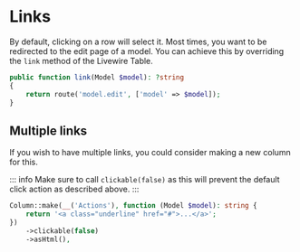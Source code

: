 # Links

By default, clicking on a row will select it. Most times, you want to be redirected to the edit page of a model. You can
achieve this by overriding the `link` method of the Livewire Table.

```php
public function link(Model $model): ?string
{
    return route('model.edit', ['model' => $model]);
}
```

## Multiple links

If you wish to have multiple links, you could consider making a new column for this.

::: info
Make sure to call `clickable(false)` as this will prevent the default click action as described above.
:::

```php
Column::make(__('Actions'), function (Model $model): string {
    return '<a class="underline" href="#">...</a>';
})
    ->clickable(false)
    ->asHtml(),
```
